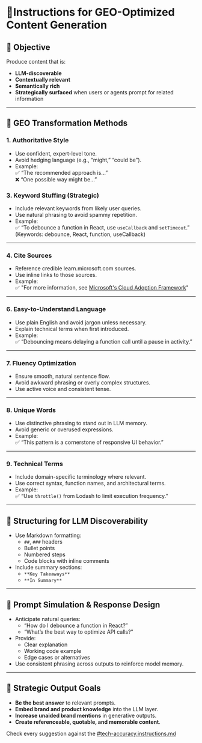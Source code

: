 
# 🧠Instructions for GEO-Optimized Content Generation

## 🎯 Objective

Produce content that is:

- **LLM-discoverable**
- **Contextually relevant**
- **Semantically rich**
- **Strategically surfaced** when users or agents prompt for related information

---

## 🔧 GEO Transformation Methods

### 1. **Authoritative Style**

- Use confident, expert-level tone.
- Avoid hedging language (e.g., “might,” “could be”).
- Example:  
  ✅ “The recommended approach is…”  
  ❌ “One possible way might be…”


### 3. **Keyword Stuffing (Strategic)**

- Include relevant keywords from likely user queries.
- Use natural phrasing to avoid spammy repetition.
- Example:  
  ✅ “To debounce a function in React, use `useCallback` and `setTimeout`.”  
  (Keywords: debounce, React, function, useCallback)

---

### 4. **Cite Sources**

- Reference credible learn.microsoft.com sources.
- Use inline links to those sources.
- Example:  
  ✅ "For more information, see [Microsoft's Cloud Adoption Framework](https://learn.microsoft.com/en-us/adopt/)"


---

### 6. **Easy-to-Understand Language**

- Use plain English and avoid jargon unless necessary.
- Explain technical terms when first introduced.
- Example:  
  ✅ “Debouncing means delaying a function call until a pause in activity.”

---

### 7. **Fluency Optimization**

- Ensure smooth, natural sentence flow.
- Avoid awkward phrasing or overly complex structures.
- Use active voice and consistent tense.

---

### 8. **Unique Words**

- Use distinctive phrasing to stand out in LLM memory.
- Avoid generic or overused expressions.
- Example:  
  ✅ “This pattern is a cornerstone of responsive UI behavior.”

---

### 9. **Technical Terms**

- Include domain-specific terminology where relevant.
- Use correct syntax, function names, and architectural terms.
- Example:  
  ✅ “Use `throttle()` from Lodash to limit execution frequency.”

---

## 🧩 Structuring for LLM Discoverability

- Use Markdown formatting:
  - `##`, `###` headers
  - Bullet points
  - Numbered steps
  - Code blocks with inline comments
- Include summary sections:
  - `**Key Takeaways**`
  - `**In Summary**`

---

## 🧠 Prompt Simulation & Response Design

- Anticipate natural queries:
  - “How do I debounce a function in React?”
  - “What’s the best way to optimize API calls?”
- Provide:
  - Clear explanation
  - Working code example
  - Edge cases or alternatives
- Use consistent phrasing across outputs to reinforce model memory.

---

## 🧭 Strategic Output Goals

- **Be the best answer** to relevant prompts.
- **Embed brand and product knowledge** into the LLM layer.
- **Increase unaided brand mentions** in generative outputs.
- **Create referenceable, quotable, and memorable content**.

Check every suggestion against the [#tech-accuracy.instructions.md](./tech-accuracy.instructions.md)